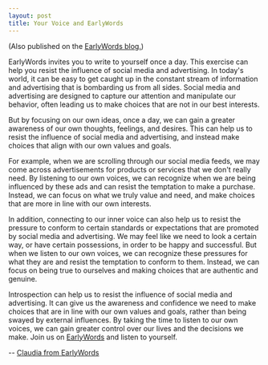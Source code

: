 ```yaml
---
layout: post
title: Your Voice and EarlyWords
---
```

(Also published on the [EarlyWords blog.](https://earlywords.io/articles/your-voice-and-earlywords))

EarlyWords invites you to write to yourself once a day.  This exercise can help you resist the influence of social media and advertising. In today's world, it can be easy to get caught up in the constant stream of information and advertising that is bombarding us from all sides. Social media and advertising are designed to capture our attention and manipulate our behavior, often leading us to make choices that are not in our best interests.

But by focusing on our own ideas, once a day, we can gain a greater awareness of our own thoughts, feelings, and desires. This can help us to resist the influence of social media and advertising, and instead make choices that align with our own values and goals.

For example, when we are scrolling through our social media feeds, we may come across advertisements for products or services that we don't really need. By listening to our own voices, we can recognize when we are being influenced by these ads and can resist the temptation to make a purchase. Instead, we can focus on what we truly value and need, and make choices that are more in line with our own interests.

In addition, connecting to our inner voice can also help us to resist the pressure to conform to certain standards or expectations that are promoted by social media and advertising. We may feel like we need to look a certain way, or have certain possessions, in order to be happy and successful. But when we listen to our own voices, we can recognize these pressures for what they are and resist the temptation to conform to them. Instead, we can focus on being true to ourselves and making choices that are authentic and genuine.

Introspection can help us to resist the influence of social media and advertising. It can give us the awareness and confidence we need to make choices that are in line with our own values and goals, rather than being swayed by external influences. By taking the time to listen to our own voices, we can gain greater control over our lives and the decisions we make. Join us on [EarlyWords](https://earlywords.io/) and listen to yourself.

-- [Claudia from EarlyWords](https://earlywords.io/about)

